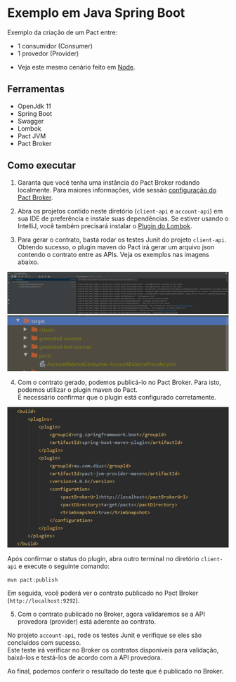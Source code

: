 # Exemplo em Java Spring Boot

Exemplo da criação de um Pact entre:
* 1 consumidor (Consumer)
* 1 provedor (Provider)

- Veja este mesmo cenário feito em [Node](../../node/one_consumer_one_provider).

## Ferramentas

 - OpenJdk 11
 - Spring Boot
 - Swagger
 - Lombok
 - Pact JVM
 - Pact Broker
 
## Como executar

1. Garanta que você tenha uma instância do Pact Broker rodando localmente. 
Para maiores informações, vide sessão [configuração do Pact Broker](../../../../README.md#config-broker).

2. Abra os projetos contido neste diretório (`client-api` e `account-api`) em sua IDE de preferência e 
instale suas dependências. Se estiver usando o IntelliJ, você também precisará instalar o [Plugin do Lombok](https://projectlombok.org/setup/intellij).

3. Para gerar o contrato, basta rodar os testes Junit do projeto `client-api`. <br>
Obtendo sucesso, o plugin maven do Pact irá gerar um arquivo json contendo o contrato entre as APIs.
Veja os exemplos nas imagens abaixo.

<img src="../../../../imgs/junit5-tests-runner.png" alt="Pact Runner Tests"/>

<img src="../../../../imgs/pact-contract-generated.png" alt="Pact Contract Generated"/>

4. Com o contrato gerado, podemos publicá-lo no Pact Broker. 
Para isto, podemos utilizar o plugin maven do Pact. <br>
É necessário confirmar que o plugin está configurado corretamente.

<img src="../../../../imgs/pact-maven-plugin.png" alt="Pact Maven Plugin"/>

Após confirmar o status do plugin, abra outro terminal no diretório `client-api` e execute o seguinte comando:

```
mvn pact:publish
```

Em seguida, você poderá ver o contrato publicado no Pact Broker (`http://localhost:9292`).

5. Com o contrato publicado no Broker, agora validaremos se a API provedora (provider) 
está aderente ao contrato.

No projeto `account-api`, rode os testes Junit e verifique se eles são concluídos com sucesso. <br>
Este teste irá verificar no Broker os contratos disponiveis para validação, baixá-los e testá-los de acordo com a API provedora.

Ao final, podemos conferir o resultado do teste que é publicado no Broker. 